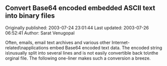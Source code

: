 ## Convert Base64 encoded embedded ASCII text into binary files 
Originally published: 2003-07-24 23:01:44 
Last updated: 2003-07-26 06:52:41 
Author: Sarat Venugopal 
 
Often, emails, email text archives and various other Internet-related\napplications embed Base64 encoded text data. The encoded string is\nusually split into several lines and is not easily convertible back to\nthe orginal file. The following one-liner makes such a conversion a breeze.